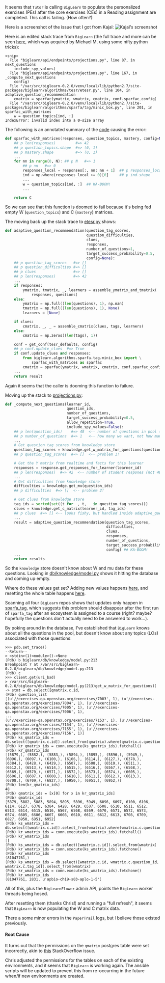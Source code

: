 It seems that
`Tutor` is calling `BigLearn` 
to populate the personalized exercises (PEs)
after the core exercises (CEs)
in a Reading assignment are completed.
This call is failing.  (How often?)

Here is a screenshot of the issue that I got from Kajal:
![Kajal's screenshot](https://github.com/openstax/napkin-notes/blob/master/kevin/160105_biglearn_issue/screenshot_160104.png)

Here is an edited stack trace from `BigLearn`
(the full trace and more can be seen
[here](https://gist.github.com/pumazi/4caaed3e1d8f08084a81),
which was acquired by Michael M. using some nifty python tricks):
```
<snip>
  File "biglearn/api/endpoints/projections.py", line 87, in next_questions
    include_spy_values)
  File "biglearn/api/endpoints/projections.py", line 167, in _compute_next_questions
    config)
  File "/var/src/biglearn-0.2.0/venv/local/lib/python2.7/site-packages/biglearn/algorithms/tesr/etesr.py", line 104, in adaptive_question_recommendation
    cmatrix = sparfac(ymatrix, wmatrix, cmatrix, conf.sparfac_config)
  File "/var/src/biglearn-0.2.0/venv/local/lib/python2.7/site-packages/biglearn/algorithms/sparfa/tag/minic_box.py", line 201, in sparfac_with_matrices
    w = question_topics[ind, :]
IndexError: invalid index into a 0-size array
```

The following is an annotated summary of the [code](https://github.com/openstax/biglearn-algs/blob/master/biglearn/algorithms/sparfa/tag/minic_box.py#L201)
causing the error:
```python
def sparfac_with_matrices(responses, question_topics, mastery, config=None):
    ## p len(responses)         #=> 42
    ## p question_topics.shape  #=> (0, 1)
    ## p mastery.shape          #=> (0, 1)
    ...
    for nn in range(0, N): ## p N   #=> 1
        ## p nn   #=> 0
        responses_local = responses[:, nn: nn + 1]  ## p responses_local.shape  #=> (42, 1)
        ind = np.where(responses_local >= 0)[0]     ## p ind.shape              #=> (42,)
        ...
        w = question_topics[ind, :]  ## KA-BOOM!
        ...

    return C
```

So we can see
that this function is doomed to fail
because it's being fed empty W (`question_topics`) and C (`mastery`) matrices.

The moving back up the stack trace to
[etesr.py](https://github.com/openstax/biglearn-algs/blob/master/biglearn/algorithms/tesr/etesr.py#L104)
shows:
```python
def adaptive_question_recommendation(question_tag_scores,
                                     question_difficulties,
                                     clues,
                                     responses,
                                     number_of_questions=1,
                                     target_success_probability=0.5,
                                     config=None):
    ## p question_tag_scores   #=> []
    ## p question_difficulties #=> []
    ## p clues                 #=> []
    ## p len(responses)        #=> 42
    ...
    if responses:
        ymatrix, tmatrix, _, learners = assemble_ymatrix_and_tmatrix(
            responses, questions)
    else:
        ymatrix = np.full((len(questions), 1), np.nan)
        tmatrix = np.full((len(questions), 1), None)
        learners = [None]

    if clues:
        cmatrix, _, _ = assemble_cmatrix(clues, tags, learners)
    else:
        cmatrix = np.zeros((len(tags), 1))

    conf = get_conf(tesr_defaults, config)
    ## p conf.update_clues  #=> True
    if conf.update_clues and responses:
        from biglearn.algorithms.sparfa.tag.minic_box import \
            sparfac_with_matrices as sparfac
        cmatrix = sparfac(ymatrix, wmatrix, cmatrix, conf.sparfac_config)  ## KA-BOOM!
    ...
    return result
```
Again it seems that the caller is dooming this function to failure.

Moving up the stack to
[projections.py](https://github.com/openstax/biglearn-platform/blob/master/app/biglearn/api/endpoints/projections.py#L161-L167):
```python
def _compute_next_questions(learner_id,
                            question_ids,
                            number_of_questions,
                            target_success_probability=0.5,
                            allow_repetition=True,
                            include_spy_values=False):
    ## p len(question_ids)    #=> 48  <-- number of questions in pool (not 42)
    ## p number_of_questions  #=> 1   <-- how many we want, not how many we have above
    ...
    # Get question tag scores from knowledge store
    question_tag_scores = knowledge.get_w_matrix_for_questions(question_ids)
    ## p question_tag_scores  #=> []  <-- problem 1!

    # Get the Y matrix from realtime and facts for this learner
    responses = response.get_responses_for_learner(learner_id)
    ## p len(responses)  #=> 42  <-- number of student respones (not 48)
    ...
    # Get difficulties from knowledge store
    difficulties = knowledge.get_mu(question_ids)
    ## p difficulties  #=> []  <-- problem 2!

    # Get clues from knowledge store
    tag_ids = sorted(set((t for _, t, _ in question_tag_scores)))
    clues = knowledge.get_c_matrix(learner_id, tag_ids)
    ## p clues  #=> [] <-- looks fishy, but handled inside adaptive_question_recommendation
    ...
    result = adaptive_question_recommendation(question_tag_scores,
                                              difficulties,
                                              clues,
                                              responses,
                                              number_of_questions,
                                              target_success_probability,
                                              config) ## KA-BOOM!
    ...
    return results
```

So the `knowledge` store doesn't know about W and mu data for these questions.
Looking in
[db/knowledge/model.py](https://github.com/openstax/biglearn-platform/blob/master/app/biglearn/db/knowledge/model.py#L193-L228)
shows it hitting the database and coming up empty.

Where do these values get set?
Adding new values happens
[here](https://github.com/openstax/biglearn-platform/blob/master/app/biglearn/db/knowledge/model.py#L442-L470),
and resetting the whole table happens
[here](https://github.com/openstax/biglearn-platform/blob/master/app/biglearn/db/knowledge/model.py#L305-L328).

Scanning all four `BigLearn` repos shows that updates only happen in
[sparfa_tag](https://github.com/openstax/biglearn-platform/blob/master/app/biglearn/jobs/workflows/algorithms.py#L15),
which suggests this problem should disappear 
after the first run of `sparfa_tag`
after an ecosystem is assigned to a course
(right? maybe? hopefully the questions don't actually need to be answered to work...).

By poking around in the database,
I've established that
`BigLearn` knows about all the questions in the pool,
but doesn't know about any topics (LOs) associated with those questions:
```
>>> pdb.set_trace()
--Return--
> <stdin>(1)<module>()->None
(Pdb) b biglearn/db/knowledge/model.py:213
Breakpoint 7 at /var/src/biglearn-0.2.0/biglearn/db/knowledge/model.py:213
(Pdb) c
>>> client.get(uri_bad)
> /var/src/biglearn-0.2.0/biglearn/db/knowledge/model.py(213)get_w_matrix_for_questions()
-> stmt = db.select([qmatrix.c.id,
(Pdb) question_list
[(u'//exercises-qa.openstax.org/exercises/7003', 1), (u'//exercises-qa.openstax.org/exercises/7004', 1), (u'//exercises-qa.openstax.org/exercises/7005', 1), (u'//exercises-qa.openstax.org/exercises/7006', 1),
...
(u'//exercises-qa.openstax.org/exercises/7153', 1), (u'//exercises-qa.openstax.org/exercises/7154', 1), (u'//exercises-qa.openstax.org/exercises/7155', 1), (u'//exercises-qa.openstax.org/exercises/7156', 1)]
(Pdb) ks_qmatrix_ids = db.select([qmatrix.c.id]).select_from(qmatrix).where(qmatrix.c.question_id.in_(question_id_list))
(Pdb) kr_qmatrix_ids = conn.execute(ks_qmatrix_ids).fetchall()
(Pdb) kr_qmatrix_ids
[(5879,), (5882,), (5883,), (5894,), (5895,), (5896,), (5949,), (6096,), (6097,), (6100,), (6106,), (6114,), (6127,), (6378,), (6384,), (6428,), (6429,), (6507,), (6508,), (6510,), (6511,), (6512,), (6513,), (6514,), (6515,), (6516,), (6567,), (6568,), (6569,), (6570,), (6571,), (6572,), (6573,), (6574,), (6605,), (6606,), (6607,), (6608,), (6610,), (6611,), (6612,), (6613,), (6708,), (6709,), (6827,), (6950,), (6951,), (6952,)]
(Pdb) len(kr_qmatrix_ids)
48
(Pdb) qmatrix_ids = [x[0] for x in kr_qmatrix_ids]
(Pdb) qmatrix_ids
[5879, 5882, 5883, 5894, 5895, 5896, 5949, 6096, 6097, 6100, 6106, 6114, 6127, 6378, 6384, 6428, 6429, 6507, 6508, 6510, 6511, 6512, 6513, 6514, 6515, 6516, 6567, 6568, 6569, 6570, 6571, 6572, 6573, 6574, 6605, 6606, 6607, 6608, 6610, 6611, 6612, 6613, 6708, 6709, 6827, 6950, 6951, 6952]
(Pdb) ks_wmatrix_ids = db.select([wmatrix.c.id]).select_from(wmatrix).where(wmatrix.c.question_id.in_(qmatrix_ids))
(Pdb) kr_wmatrix_ids = conn.execute(ks_wmatrix_ids).fetchall()
(Pdb) kr_wmatrix_ids
[]
(Pdb) ks_wmatrix_ids = db.select([wmatrix.c.id]).select_from(wmatrix)
(Pdb) kr_wmatrix_ids = conn.execute(ks_wmatrix_ids).fetchone()
(Pdb) kr_wmatrix_ids
(81047761,)
(Pdb) ks_wmatrix_ids = db.select([wmatrix.c.id, wmatrix.c.question_id, wmatrix.c.tag_id]).select_from(wmatrix)
(Pdb) kr_wmatrix_ids = conn.execute(ks_wmatrix_ids).fetchone()
(Pdb) kr_wmatrix_ids
(81047761, 2831, u'apbio-ch19-s03-aplo-1-5')
```

All of this, plus the `BigLearnFlower` admin API,
points the `BigLearn` worker threads being hosed.

After resetting them
(thanks Chris!)
and running a "full refresh",
it seems that `BigLearn`
is now populating the W and C matrix data.

There a some minor errors in the `PaperTrail` logs,
but I believe those existed previously.

#### Root Cause

It turns out that 
the permissions on the `qmatrix` postgres table 
were set incorrectly, akin to
[this](http://stackoverflow.com/questions/15520361/permission-denied-for-relation)
StackOverflow issue.

Chris adjusted the permissions for the tables
on each of the existing environments,
and it seems that `BigLearn` is working again.
The ansible scripts will be updated
to prevent this from re-occurring in the future
when/if new environments are created.
